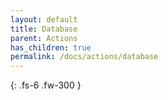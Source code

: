 ```yaml
---
layout: default
title: Database
parent: Actions
has_children: true
permalink: /docs/actions/database
---
```

{: .fs-6 .fw-300 }

